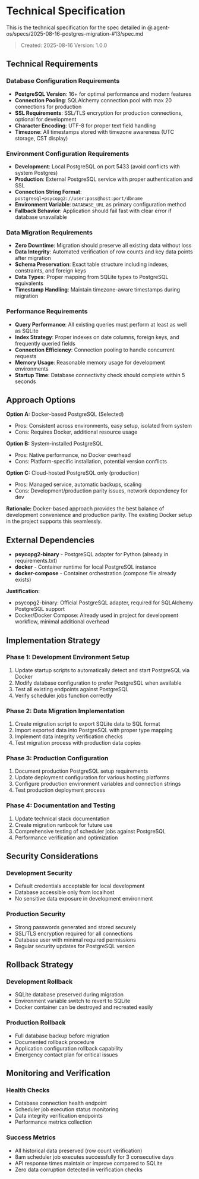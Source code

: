 # Technical Specification

This is the technical specification for the spec detailed in @.agent-os/specs/2025-08-16-postgres-migration-#13/spec.md

> Created: 2025-08-16
> Version: 1.0.0

## Technical Requirements

### Database Configuration Requirements

- **PostgreSQL Version**: 16+ for optimal performance and modern features
- **Connection Pooling**: SQLAlchemy connection pool with max 20 connections for production
- **SSL Requirements**: SSL/TLS encryption for production connections, optional for development
- **Character Encoding**: UTF-8 for proper text field handling
- **Timezone**: All timestamps stored with timezone awareness (UTC storage, CST display)

### Environment Configuration Requirements

- **Development**: Local PostgreSQL on port 5433 (avoid conflicts with system Postgres)
- **Production**: External PostgreSQL service with proper authentication and SSL
- **Connection String Format**: `postgresql+psycopg2://user:pass@host:port/dbname`
- **Environment Variable**: `DATABASE_URL` as primary configuration method
- **Fallback Behavior**: Application should fail fast with clear error if database unavailable

### Data Migration Requirements

- **Zero Downtime**: Migration should preserve all existing data without loss
- **Data Integrity**: Automated verification of row counts and key data points after migration
- **Schema Preservation**: Exact table structure including indexes, constraints, and foreign keys
- **Data Types**: Proper mapping from SQLite types to PostgreSQL equivalents
- **Timestamp Handling**: Maintain timezone-aware timestamps during migration

### Performance Requirements

- **Query Performance**: All existing queries must perform at least as well as SQLite
- **Index Strategy**: Proper indexes on date columns, foreign keys, and frequently queried fields  
- **Connection Efficiency**: Connection pooling to handle concurrent requests
- **Memory Usage**: Reasonable memory usage for development environments
- **Startup Time**: Database connectivity check should complete within 5 seconds

## Approach Options

**Option A:** Docker-based PostgreSQL (Selected)
- Pros: Consistent across environments, easy setup, isolated from system
- Cons: Requires Docker, additional resource usage

**Option B:** System-installed PostgreSQL
- Pros: Native performance, no Docker overhead
- Cons: Platform-specific installation, potential version conflicts

**Option C:** Cloud-hosted PostgreSQL only (production)
- Pros: Managed service, automatic backups, scaling
- Cons: Development/production parity issues, network dependency for dev

**Rationale:** Docker-based approach provides the best balance of development convenience and production parity. The existing Docker setup in the project supports this seamlessly.

## External Dependencies

- **psycopg2-binary** - PostgreSQL adapter for Python (already in requirements.txt)
- **docker** - Container runtime for local PostgreSQL instance
- **docker-compose** - Container orchestration (compose file already exists)

**Justification:** 
- psycopg2-binary: Official PostgreSQL adapter, required for SQLAlchemy PostgreSQL support
- Docker/Docker Compose: Already used in project for development workflow, minimal additional overhead

## Implementation Strategy

### Phase 1: Development Environment Setup
1. Update startup scripts to automatically detect and start PostgreSQL via Docker
2. Modify database configuration to prefer PostgreSQL when available
3. Test all existing endpoints against PostgreSQL
4. Verify scheduler jobs function correctly

### Phase 2: Data Migration Implementation  
1. Create migration script to export SQLite data to SQL format
2. Import exported data into PostgreSQL with proper type mapping
3. Implement data integrity verification checks
4. Test migration process with production data copies

### Phase 3: Production Configuration
1. Document production PostgreSQL setup requirements
2. Update deployment configuration for various hosting platforms
3. Configure production environment variables and connection strings
4. Test production deployment process

### Phase 4: Documentation and Testing
1. Update technical stack documentation
2. Create migration runbook for future use
3. Comprehensive testing of scheduler jobs against PostgreSQL
4. Performance verification and optimization

## Security Considerations

### Development Security
- Default credentials acceptable for local development
- Database accessible only from localhost
- No sensitive data exposure in development environment

### Production Security  
- Strong passwords generated and stored securely
- SSL/TLS encryption required for all connections
- Database user with minimal required permissions
- Regular security updates for PostgreSQL version

## Rollback Strategy

### Development Rollback
- SQLite database preserved during migration
- Environment variable switch to revert to SQLite
- Docker container can be destroyed and recreated easily

### Production Rollback
- Full database backup before migration
- Documented rollback procedure
- Application configuration rollback capability
- Emergency contact plan for critical issues

## Monitoring and Verification

### Health Checks
- Database connection health endpoint
- Scheduler job execution status monitoring  
- Data integrity verification endpoints
- Performance metrics collection

### Success Metrics
- All historical data preserved (row count verification)
- 8am scheduler job executes successfully for 3 consecutive days
- API response times maintain or improve compared to SQLite
- Zero data corruption detected in verification checks